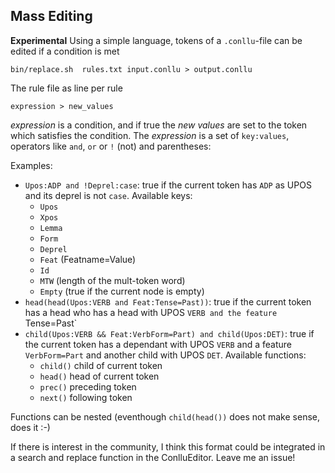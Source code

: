 ## Mass Editing

**Experimental** Using a simple language, tokens of a `.conllu`-file can be edited if a condition is met

```
bin/replace.sh  rules.txt input.conllu > output.conllu
```

The rule file as line per rule

```
expression > new_values
```

_expression_ is a condition, and if true the _new values_ are set to the token which satisfies the condition. 
The _expression_ is a set of `key:values`, operators like `and`, `or`  or `!` (not) and parentheses:

Examples: 
* `Upos:ADP and !Deprel:case`: true if the current token has `ADP`  as UPOS and its deprel is not `case`. Available keys:
  * `Upos`
  * `Xpos`
  * `Lemma`
  * `Form`
  * `Deprel`
  * `Feat` (Featname=Value)
  * `Id`
  * `MTW` (length of the mult-token word)
  * `Empty` (true if the current node is empty)
* `head(head(Upos:VERB and Feat:Tense=Past))`: true if the current token has a head who has a head with UPOS `VERB and the feature `Tense=Past`
* `child(Upos:VERB && Feat:VerbForm=Part) and child(Upos:DET)`: true if the current token has a dependant with UPOS `VERB`
and a feature `VerbForm=Part` and another child with UPOS `DET`. Available functions:
  * `child()` child of current token
  * `head()` head of current token
  * `prec()` preceding token
  * `next()` following token

Functions can be nested (eventhough `child(head())` does not make sense, does it :-)

If there is interest in the community, I think this format could be integrated in a search and replace function in the ConlluEditor.
Leave me an issue!
